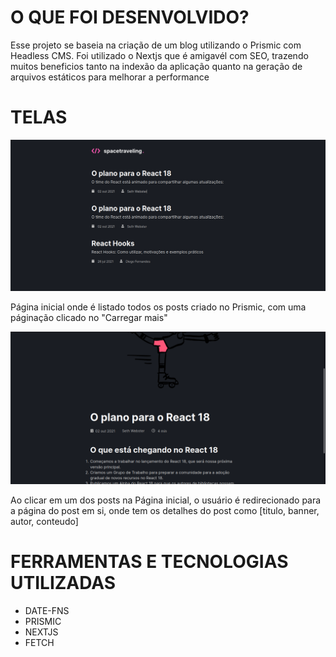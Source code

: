 <h1>O QUE FOI DESENVOLVIDO?</h1>
<p>Esse projeto se baseia na criação de um blog utilizando o Prismic com Headless CMS. Foi utilizado o Nextjs que é amigavél com SEO, trazendo muitos beneficios tanto na indexão da aplicação quanto na geração de arquivos estáticos para melhorar a performance</p>

<h1>TELAS</h1>
<img src="/img/2021-11-08_15-20.png" alt="Tela 1">
<p>Página inicial onde é listado todos os posts criado no Prismic, com uma páginação clicado no "Carregar mais"</p>

<img src="/img/2021-11-08_15-27.png" alt="Tela 2">
<p>Ao clicar em um dos posts na Página inicial, o usuário é redirecionado para a página do post em si, onde tem os detalhes do post como [titulo, banner, autor, conteudo]</p>

<h1>FERRAMENTAS E TECNOLOGIAS UTILIZADAS</h1>
<ul>
  <li>DATE-FNS</li>
  <li>PRISMIC</li>
  <li>NEXTJS</li>
  <li>FETCH</li>
</ul>




